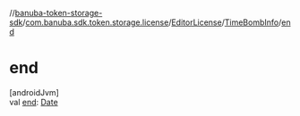 //[banuba-token-storage-sdk](../../../../index.md)/[com.banuba.sdk.token.storage.license](../../index.md)/[EditorLicense](../index.md)/[TimeBombInfo](index.md)/[end](end.md)

# end

[androidJvm]\
val [end](end.md): [Date](https://developer.android.com/reference/kotlin/java/util/Date.html)

